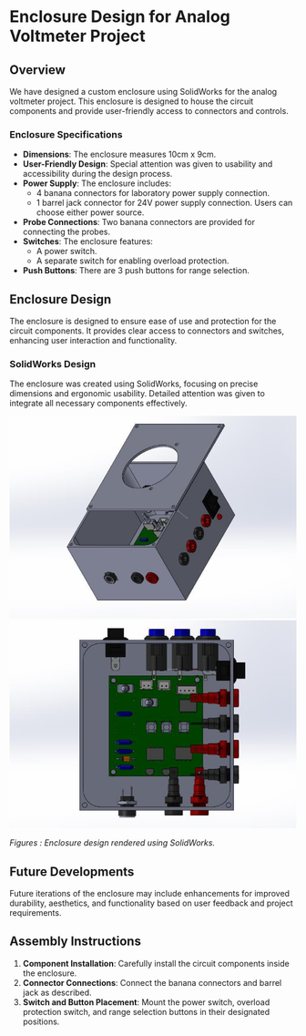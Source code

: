 # Enclosure Design for Analog Voltmeter Project

## Overview

We have designed a custom enclosure using SolidWorks for the analog voltmeter project. This enclosure is designed to house the circuit components and provide user-friendly access to connectors and controls.

### Enclosure Specifications

- **Dimensions**: The enclosure measures 10cm x 9cm.
- **User-Friendly Design**: Special attention was given to usability and accessibility during the design process.
- **Power Supply**: The enclosure includes:
  - 4 banana connectors for laboratory power supply connection.
  - 1 barrel jack connector for 24V power supply connection. Users can choose either power source.
- **Probe Connections**: Two banana connectors are provided for connecting the probes.
- **Switches**: The enclosure features:
  - A power switch.
  - A separate switch for enabling overload protection.
- **Push Buttons**: There are 3 push buttons for range selection.

## Enclosure Design

The enclosure is designed to ensure ease of use and protection for the circuit components. It provides clear access to connectors and switches, enhancing user interaction and functionality.

### SolidWorks Design

The enclosure was created using SolidWorks, focusing on precise dimensions and ergonomic usability. Detailed attention was given to integrate all necessary components effectively.

![Enclosure Design](../Images/Enclosure1.jpg)
![Enclosure Design](../Images/Enclosure3.jpg)

*Figures : Enclosure design rendered using SolidWorks.*

## Future Developments

Future iterations of the enclosure may include enhancements for improved durability, aesthetics, and functionality based on user feedback and project requirements.

## Assembly Instructions

1. **Component Installation**: Carefully install the circuit components inside the enclosure.
2. **Connector Connections**: Connect the banana connectors and barrel jack as described.
3. **Switch and Button Placement**: Mount the power switch, overload protection switch, and range selection buttons in their designated positions.


